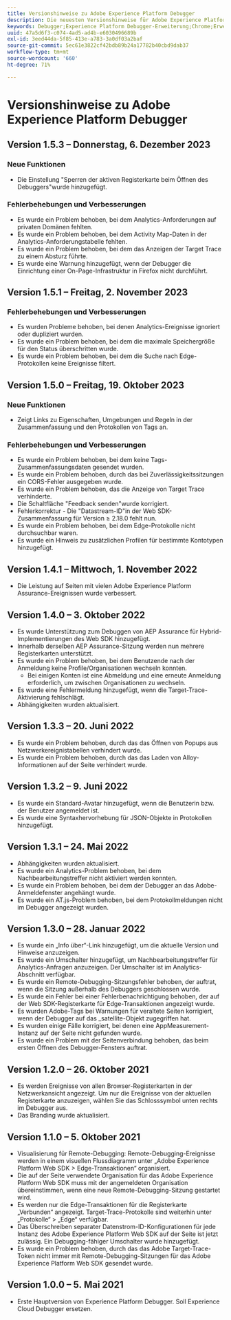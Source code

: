 ```yaml
---
title: Versionshinweise zu Adobe Experience Platform Debugger
description: Die neuesten Versionshinweise für Adobe Experience Platform Debugger.
keywords: Debugger;Experience Platform Debugger-Erweiterung;Chrome;Erweiterung;Versionshinweise
uuid: 47a5d6f3-c074-4ad5-ad4b-e6030496689b
exl-id: 3eed44da-5f85-413e-a783-3a0df03a2baf
source-git-commit: 5ec61e3822cf42bdb89b24a17782b40cbd9dab37
workflow-type: tm+mt
source-wordcount: '660'
ht-degree: 71%

---
```


# Versionshinweise zu Adobe Experience Platform Debugger

## Version 1.5.3 – Donnerstag, 6. Dezember 2023

### Neue Funktionen

* Die Einstellung &quot;Sperren der aktiven Registerkarte beim Öffnen des Debuggers&quot;wurde hinzugefügt.

### Fehlerbehebungen und Verbesserungen

* Es wurde ein Problem behoben, bei dem Analytics-Anforderungen auf privaten Domänen fehlten.
* Es wurde ein Problem behoben, bei dem Activity Map-Daten in der Analytics-Anforderungstabelle fehlten.
* Es wurde ein Problem behoben, bei dem das Anzeigen der Target Trace zu einem Absturz führte.
* Es wurde eine Warnung hinzugefügt, wenn der Debugger die Einrichtung einer On-Page-Infrastruktur in Firefox nicht durchführt.

## Version 1.5.1 – Freitag, 2. November 2023

### Fehlerbehebungen und Verbesserungen

* Es wurden Probleme behoben, bei denen Analytics-Ereignisse ignoriert oder dupliziert wurden.
* Es wurde ein Problem behoben, bei dem die maximale Speichergröße für den Status überschritten wurde.
* Es wurde ein Problem behoben, bei dem die Suche nach Edge-Protokollen keine Ereignisse filtert.

## Version 1.5.0 – Freitag, 19. Oktober 2023

### Neue Funktionen

* Zeigt Links zu Eigenschaften, Umgebungen und Regeln in der Zusammenfassung und den Protokollen von Tags an.

### Fehlerbehebungen und Verbesserungen

* Es wurde ein Problem behoben, bei dem keine Tags-Zusammenfassungsdaten gesendet wurden.
* Es wurde ein Problem behoben, durch das bei Zuverlässigkeitssitzungen ein CORS-Fehler ausgegeben wurde.
* Es wurde ein Problem behoben, das die Anzeige von Target Trace verhinderte.
* Die Schaltfläche &quot;Feedback senden&quot;wurde korrigiert.
* Fehlerkorrektur - Die &quot;Datastream-ID&quot;in der Web SDK-Zusammenfassung für Version ≥ 2.18.0 fehlt nun.
* Es wurde ein Problem behoben, bei dem Edge-Protokolle nicht durchsuchbar waren.
* Es wurde ein Hinweis zu zusätzlichen Profilen für bestimmte Kontotypen hinzugefügt.

## Version 1.4.1 – Mittwoch, 1. November 2022

* Die Leistung auf Seiten mit vielen Adobe Experience Platform Assurance-Ereignissen wurde verbessert.

## Version 1.4.0 – 3. Oktober 2022

* Es wurde Unterstützung zum Debuggen von AEP Assurance für Hybrid-Implementierungen des Web SDK hinzugefügt.
* Innerhalb derselben AEP Assurance-Sitzung werden nun mehrere Registerkarten unterstützt.
* Es wurde ein Problem behoben, bei dem Benutzende nach der Anmeldung keine Profile/Organisationen wechseln konnten.
   * Bei einigen Konten ist eine Abmeldung und eine erneute Anmeldung erforderlich, um zwischen Organisationen zu wechseln.
* Es wurde eine Fehlermeldung hinzugefügt, wenn die Target-Trace-Aktivierung fehlschlägt.
* Abhängigkeiten wurden aktualisiert.

## Version 1.3.3 – 20. Juni 2022

* Es wurde ein Problem behoben, durch das das Öffnen von Popups aus Netzwerkereignistabellen verhindert wurde.
* Es wurde ein Problem behoben, durch das das Laden von Alloy-Informationen auf der Seite verhindert wurde.

## Version 1.3.2 – 9. Juni 2022

* Es wurde ein Standard-Avatar hinzugefügt, wenn die Benutzerin bzw. der Benutzer angemeldet ist.
* Es wurde eine Syntaxhervorhebung für JSON-Objekte in Protokollen hinzugefügt.

## Version 1.3.1 – 24. Mai 2022

* Abhängigkeiten wurden aktualisiert.
* Es wurde ein Analytics-Problem behoben, bei dem Nachbearbeitungstreffer nicht aktiviert werden konnten.
* Es wurde ein Problem behoben, bei dem der Debugger an das Adobe-Anmeldefenster angehängt wurde.
* Es wurde ein AT.js-Problem behoben, bei dem Protokollmeldungen nicht im Debugger angezeigt wurden.

## Version 1.3.0 – 28. Januar 2022

* Es wurde ein „Info über“-Link hinzugefügt, um die aktuelle Version und Hinweise anzuzeigen.
* Es wurde ein Umschalter hinzugefügt, um Nachbearbeitungstreffer für Analytics-Anfragen anzuzeigen. Der Umschalter ist im Analytics-Abschnitt verfügbar.
* Es wurde ein Remote-Debugging-Sitzungsfehler behoben, der auftrat, wenn die Sitzung außerhalb des Debuggers geschlossen wurde.
* Es wurde ein Fehler bei einer Fehlerbenachrichtigung behoben, der auf der Web SDK-Registerkarte für Edge-Transaktionen angezeigt wurde.
* Es wurden Adobe-Tags bei Warnungen für veraltete Seiten korrigiert, wenn der Debugger auf das _satellite-Objekt zugegriffen hat.
* Es wurden einige Fälle korrigiert, bei denen eine AppMeasurement-Instanz auf der Seite nicht gefunden wurde.
* Es wurde ein Problem mit der Seitenverbindung behoben, das beim ersten Öffnen des Debugger-Fensters auftrat.

## Version 1.2.0 – 26. Oktober 2021

* Es werden Ereignisse von allen Browser-Registerkarten in der Netzwerkansicht angezeigt. Um nur die Ereignisse von der aktuellen Registerkarte anzuzeigen, wählen Sie das Schlosssymbol unten rechts im Debugger aus.
* Das Branding wurde aktualisiert.

## Version 1.1.0 – 5. Oktober 2021

* Visualisierung für Remote-Debugging: Remote-Debugging-Ereignisse werden in einem visuellen Flussdiagramm unter „Adobe Experience Platform Web SDK > Edge-Transaktionen“ organisiert.
* Die auf der Seite verwendete Organisation für das Adobe Experience Platform Web SDK muss mit der angemeldeten Organisation übereinstimmen, wenn eine neue Remote-Debugging-Sitzung gestartet wird.
* Es werden nur die Edge-Transaktionen für die Registerkarte „Verbunden“ angezeigt. Target-Trace-Protokolle sind weiterhin unter „Protokolle“ > „Edge“ verfügbar.
* Das Überschreiben separater Datenstrom-ID-Konfigurationen für jede Instanz des Adobe Experience Platform Web SDK auf der Seite ist jetzt zulässig. Ein Debugging-fähiger Umschalter wurde hinzugefügt.
* Es wurde ein Problem behoben, durch das das Adobe Target-Trace-Token nicht immer mit Remote-Debugging-Sitzungen für das Adobe Experience Platform Web SDK gesendet wurde.

## Version 1.0.0 – 5. Mai 2021

* Erste Hauptversion von Experience Platform Debugger. Soll Experience Cloud Debugger ersetzen.
